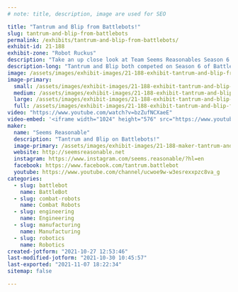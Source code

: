 ```yaml
---
# note: title, description, image are used for SEO

title: "Tantrum and Blip from Battlebots!"
slug: tantrum-and-blip-from-battlebots
permalink: /exhibits/tantrum-and-blip-from-battlebots/
exhibit-id: 21-188
exhibit-zone: "Robot Ruckus"
description: "Take an up close look at Team Seems Reasonables Season 6 entries, Tantrum, and the brand new Blip!"
description-long: "Tantrum and Blip both competed on Season 6 of Battlebots, the team of friends that forms Seems Reasonable brought 2 competitors this year. Blip is a launcher powered by a brand new flywheel and twisted cord technology, and Tantrum is a durable punching spinner."
image: /assets/images/exhibit-images/21-188-exhibit-tantrum-and-blip-from-battlebots-tantrum-and-blip-large.jpg
image-primary: 
  small: /assets/images/exhibit-images/21-188-exhibit-tantrum-and-blip-from-battlebots-tantrum-and-blip-small.jpg
  medium: /assets/images/exhibit-images/21-188-exhibit-tantrum-and-blip-from-battlebots-tantrum-and-blip-medium.jpg
  large: /assets/images/exhibit-images/21-188-exhibit-tantrum-and-blip-from-battlebots-tantrum-and-blip-large.jpg
  full: /assets/images/exhibit-images/21-188-exhibit-tantrum-and-blip-from-battlebots-tantrum-and-blip-full.jpg
video: "https://www.youtube.com/watch?v=bzZufNCXaeE"
video-embed: '<iframe width="1024" height="576" src="https://www.youtube.com/embed/bzZufNCXaeE?feature=oembed" frameborder="0" allow="accelerometer; autoplay; clipboard-write; encrypted-media; gyroscope; picture-in-picture" allowfullscreen></iframe>'
maker: 
  name: "Seems Reasonable"
  description: "Tantrum and Blip on Battlebots!"
  image-primary: /assets/images/exhibit-images/21-188-maker-tantrum-and-blip-from-battlebots-seems-reasonable-team-photo-medium.png
  website: http://seemsreasonable.net
  instagram: https://www.instagram.com/seems.reasonable/?hl=en
  facebook: https://www.facebook.com/tantrum.battlebot
  youtube: https://www.youtube.com/channel/ucwoe9w-w3esrexxpzc8va_g
categories: 
  - slug: battlebot
    name: BattleBot
  - slug: combat-robots
    name: Combat Robots
  - slug: engineering
    name: Engineering
  - slug: manufacturing
    name: Manufacturing
  - slug: robotics
    name: Robotics
created-jotform: "2021-10-27 12:53:46"
last-modified-jotform: "2021-10-30 10:45:57"
last-exported: "2021-11-07 18:22:34"
sitemap: false

---
```

